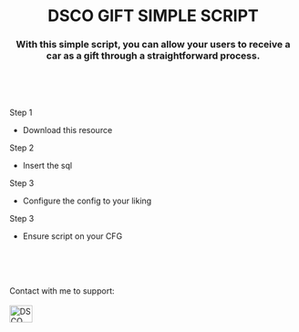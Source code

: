 <h1 align="center">DSCO GIFT SIMPLE SCRIPT</h1>
<h3 align="center">With this simple script, you can allow your users to receive a car as a gift through a straightforward process.</h3>

<br>
<br>
<br>


Step 1
- Download this resource

Step 2
- Insert the sql

Step 3
- Configure the config to your liking

Step 3
- Ensure script on your CFG

<br>
<br>
<br>

Contact with me to support: <br> <br>
<a href="https://discord.gg/PJB5bm6Nu6" target="blank"><img align="center" src="https://raw.githubusercontent.com/rahuldkjain/github-profile-readme-generator/master/src/images/icons/Social/discord.svg" alt="DSCO Network" height="30" width="40" /></a>
